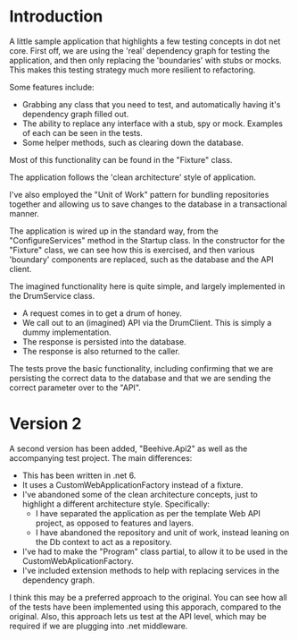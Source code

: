 # Introduction

A little sample application that highlights a few testing concepts in dot net core. First off, we are using the 'real' dependency graph for testing the application, and then only replacing the 'boundaries' with stubs or mocks. This makes this testing strategy much more resilient to refactoring.

Some features include:

- Grabbing any class that you need to test, and automatically having it's dependency graph filled out.
- The ability to replace any interface with a stub, spy or mock. Examples of each can be seen in the tests.
- Some helper methods, such as clearing down the database. 

Most of this functionality can be found in the "Fixture" class.

The application follows the 'clean architecture' style of application.

I've also employed the "Unit of Work" pattern for bundling repositories together and allowing us to save changes to the database in a transactional manner.

The application is wired up in the standard way, from the "ConfigureServices" method in the Startup class. In the constructor for the "Fixture" class, we can see how this is exercised, and then various 'boundary' components are replaced, such as the database and the API client.

The imagined functionality here is quite simple, and largely implemented in the DrumService class.

- A request comes in to get a drum of honey.
- We call out to an (imagined) API via the DrumClient. This is simply a dummy implementation.
- The response is persisted into the database.
- The response is also returned to the caller.

The tests prove the basic functionality, including confirming that we are persisting the correct data to the database and that we are sending the correct parameter over to the "API".

# Version 2

A second version has been added, "Beehive.Api2" as well as the accompanying test project. The main differences:

- This has been written in .net 6.
- It uses a CustomWebApplicationFactory instead of a fixture.
- I've abandoned some of the clean architecture concepts, just to highlight a different architecture style. Specifically:
  - I have separated the application as per the template Web API project, as opposed to features and layers.
  - I have abandoned the repository and unit of work, instead leaning on the Db context to act as a repository.
- I've had to make the "Program" class partial, to allow it to be used in the CustomWebAplicationFactory.
- I've included extension methods to help with replacing services in the dependency graph.

I think this may be a preferred approach to the original. You can see how all of the tests have been implemented using this apporach, compared to the original. Also, this approach lets us test at the API level, which may be required if we are plugging into .net middleware.